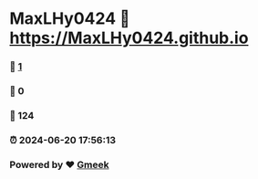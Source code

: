 # MaxLHy0424 :link: https://MaxLHy0424.github.io 
### :page_facing_up: [1](https://MaxLHy0424.github.io/tag.html) 
### :speech_balloon: 0 
### :hibiscus: 124 
### :alarm_clock: 2024-06-20 17:56:13 
### Powered by :heart: [Gmeek](https://github.com/Meekdai/Gmeek)

